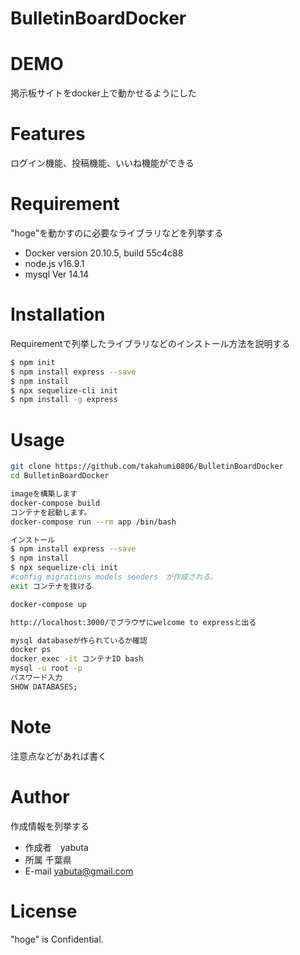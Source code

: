 # BulletinBoardDocker
 
# DEMO
 
掲示板サイトをdocker上で動かせるようにした
 
# Features
 
 ログイン機能、投稿機能、いいね機能ができる
 
# Requirement
 
"hoge"を動かすのに必要なライブラリなどを列挙する
 
* Docker version 20.10.5, build 55c4c88
* node.js v16.9.1
* mysql  Ver 14.14 
 
# Installation
 
Requirementで列挙したライブラリなどのインストール方法を説明する
 
```bash
$ npm init
$ npm install express --save
$ npm install
$ npx sequelize-cli init
$ npm install -g express
```
 
# Usage
 
```bash
git clone https://github.com/takahumi0806/BulletinBoardDocker
cd BulletinBoardDocker

imageを構築します
docker-compose build 
コンテナを起動します。
docker-compose run --rm app /bin/bash 

インストール
$ npm install express --save
$ npm install
$ npx sequelize-cli init
#config migrations models seeders　が作成される。
exit コンテナを抜ける

docker-compose up　

http://localhost:3000/でブラウザにwelcome to expressと出る

mysql databaseが作られているか確認
docker ps
docker exec -it コンテナID bash
mysql -u root -p
パスワード入力
SHOW DATABASES;

```
 
# Note
 
注意点などがあれば書く
 
# Author
 
作成情報を列挙する
 
* 作成者　yabuta
* 所属 千葉県
* E-mail yabuta@gmail.com
 
# License

 
"hoge" is Confidential.
